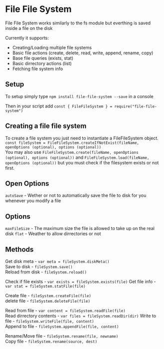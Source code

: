 # File File System

File File System works similarly to the fs module but everthing is saved inside a file on the disk

Currently it supports:

- Creating/Loading multiple file systems
- Basic file actions (create, delete, read, write, append, rename, copy)
- Base file queries (exists, stat)
- Basic dirrectory actions (list)
- Fetching file system info

## Setup

To setup simply type `npm install file-file-system --save` in a console

Then in your script add `const { FileFileSystem } = require("file-file-system")`

## Creating a file file system

To create a file system you just need to instantiate a FileFileSystem object. `const fileSystem = FileFileSystem.createIfNotExist(fileName, openOptions (optional), options (optional))`\
You may also use `FileFileSystem.create(fileName, openOptions (optional), options (optional))` and `FileFileSystem.load(fileName, openOptions (optional))` but you must check if the filesystem exists or not first.

## Open Options

`autoSave` - Wether or not to automatically save the file to disk for you whenever you modify a file

## Options

`maxFileSize` - The maximum size the file is allowed to take up on the real disk
`flat` - Weather to allow dirrectories or not

## Methods

Get disk meta - `var meta = fileSystem.diskMeta()`\
Save to disk - `fileSystem.save()`\
Reload from disk - `fileSystem.reload()`

Check if file exists - `var exists = fileSystem.exists(file)`
Get file info - `var stat = fileSystem.statFile(file)`

Create file - `fileSystem.createFile(file)`\
delete file - `fileSystem.deleteFile(file)`

Read from file - `var content = fileSystem.readFile(file)`\
Read dirrectory contents - `var files = fileSystem.readDir(dir)`
Write to file - `fileSystem.writeFile(file, content)`\
Append to file - `fileSystem.appendFile(file, content)`

Rename/Move file - `fileSystem.rename(file, newname)`\
Copy file - `fileSystem.rename(source, dest)`
